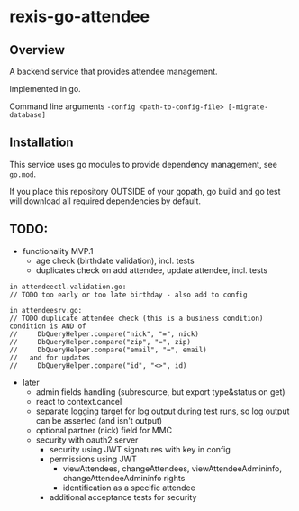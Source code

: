 # rexis-go-attendee

## Overview

A backend service that provides attendee management.

Implemented in go.

Command line arguments
```-config <path-to-config-file> [-migrate-database]```

## Installation

This service uses go modules to provide dependency management, see `go.mod`.

If you place this repository OUTSIDE of your gopath, go build and go test will download
all required dependencies by default. 

## TODO:
- functionality MVP.1
    - age check (birthdate validation), incl. tests
    - duplicates check on add attendee, update attendee, incl. tests


```
in attendeectl.validation.go:
// TODO too early or too late birthday - also add to config
```

``` 
in attendeesrv.go:
// TODO duplicate attendee check (this is a business condition) condition is AND of
//     DbQueryHelper.compare("nick", "=", nick)
//     DbQueryHelper.compare("zip", "=", zip)
//     DbQueryHelper.compare("email", "=", email)
//   and for updates
//     DbQueryHelper.compare("id", "<>", id)
```

- later
    - admin fields handling (subresource, but export type&status on get)
    - react to context.cancel
    - separate logging target for log output during test runs, so log output can be asserted (and isn't output)
    - optional partner (nick) field for MMC
    - security with oauth2 server
        - security using JWT signatures with key in config
        - permissions using JWT
            - viewAttendees, changeAttendees, viewAttendeeAdmininfo, changeAttendeeAdmininfo rights
            - identification as a specific attendee
        - additional acceptance tests for security
